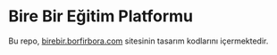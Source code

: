 # Bire Bir Eğitim Platformu


Bu repo, [birebir.borfirbora.com](https://birebir.borfirbora.com) sitesinin tasarım kodlarını içermektedir.